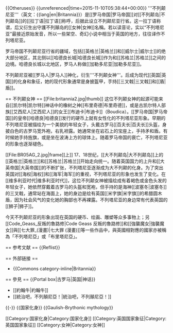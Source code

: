 {{Otheruses}}
{{unreferenced|time=2015-11-10T05:38:44+00:00}}
'''不列颠尼亚'''（英文：{{lang|en|Britannia}}）是[[罗马帝国|罗马帝国]]对[[不列颠岛|不列颠岛]]的[[拉丁语|拉丁语]]称呼，后据此设立不列颠尼亚行省。这一拉丁语称谓，后又衍生出守護不列顛岛的[[女神|女神]]名稱。若以读音论，实以“不列塔尼亚”最接近原始发音，所以一些架空、奇幻小说中相当于英国的地方，往往译作不列塔尼亚。

罗马帝国不列颠尼亚行省的疆域，包括[[英格兰|英格兰]]和[[威尔士|威尔士]]的绝大部分地区，其北侧以[[哈德良长城|哈德良长城]]作为和[[苏格兰|苏格兰]]之间的边境。哈德良长城以北地区，罗马人称做[[加勒多尼亚|加勒多尼亚]]。

不列颠尼亚被[[罗马人|罗马人]]神化，衍生'''不列颠女神'''。后成为现代[[英国|英国]]的化身和象征，她的现代形象通常是身披盔甲，手持[[三叉戟|三叉戟]]和[[盾|盾]]。

== 不列颠女神 ==
[[File:britannia2.jpg|thumb]]
这位不列颠女神的起源可能来自[[凯尔特|凯尔特]]神话中的橡树之神[[布里奇德|布里奇德]]，或是古凯尔特人部族[[艾西尼人|艾西尼人]]的女王[[布迪卡|布迪卡]]（Boudica）。[[罗马帝国|罗马帝国]]的皇帝[[哈德良|哈德良]]发行的硬币上就有女性化的不列塔尼亚形象。早期的不列塔尼亚被描绘为一个美貌的年轻女子，头戴古罗马[[百夫长|百夫长]]头盔，身披白色的古罗马宽外袍，右乳袒露。她通常坐在岩石上的宝座上，手持矛和盾。有时候她手持旌旗，或是坐在波涛上方的球体上。随着罗马帝国的衰亡，不列塔尼亚的形象也逐渐褪色。

[[File:BR05AG_2.jpg|frame]]上]]
17、18世纪，[[大不列颠岛|大不列颠岛]]上的[[英格兰|英格兰]]和[[苏格兰|苏格兰]]开始走向统一。随着英国国力的上升和[[大英帝国|大英帝国]]的不断扩张，不列塔尼亚逐渐成为大不列颠的化身。为了突出英国对[[海权|海权]]和[[海军|海军]]的重视，不列塔尼亚的形象也发生了变化。在[[维多利亚时代|维多利亚时代]]，这位不列颠女神被描绘成有着褐色或金色头发的年轻女子，她依然穿戴着古罗马的头盔和宽袍，但手持的是海神[[波塞冬|波塞冬]]的三叉戟，通常站在海面上，她的身边是绘有英国[[米字旗|米字旗]]的希腊圆木盾，因为社会风气的变化她的胸部也不再裸露。不列塔尼亚的身边常有代表英国的[[狮子|狮子]]。

今天不列颠尼亚的形象出现在英国的硬币、绘画、雕塑等众多事物上；另[[Code_Geass_反叛的魯路修|Code Geass 反叛的魯路修]]和[[強襲魔女|強襲魔女]]與[[七大罪_(漫畫)|七大罪 (漫畫)]]等一些作品中，與英國相對應的國家亦被稱為「不列塔尼亞」或「布里塔尼亞」。

== 参考文献 ==
{{Reflist}}

== 外部链接 ==
* {{Commons category-inline|Britannia}}

== 參見 ==
{{Portal box|古罗马|英国|神话}}
* [[約翰牛|約翰牛]]
* [[統治吧，不列顛尼亞！|統治吧，不列顛尼亞！]]

{{-}}
{{国家化身}}
{{Gaulish-Brythonic mythology}}

[[Category:国家化身|Category:国家化身]]
[[Category:英国国家象征|Category:英国国家象征]]
[[Category:女神|Category:女神]]